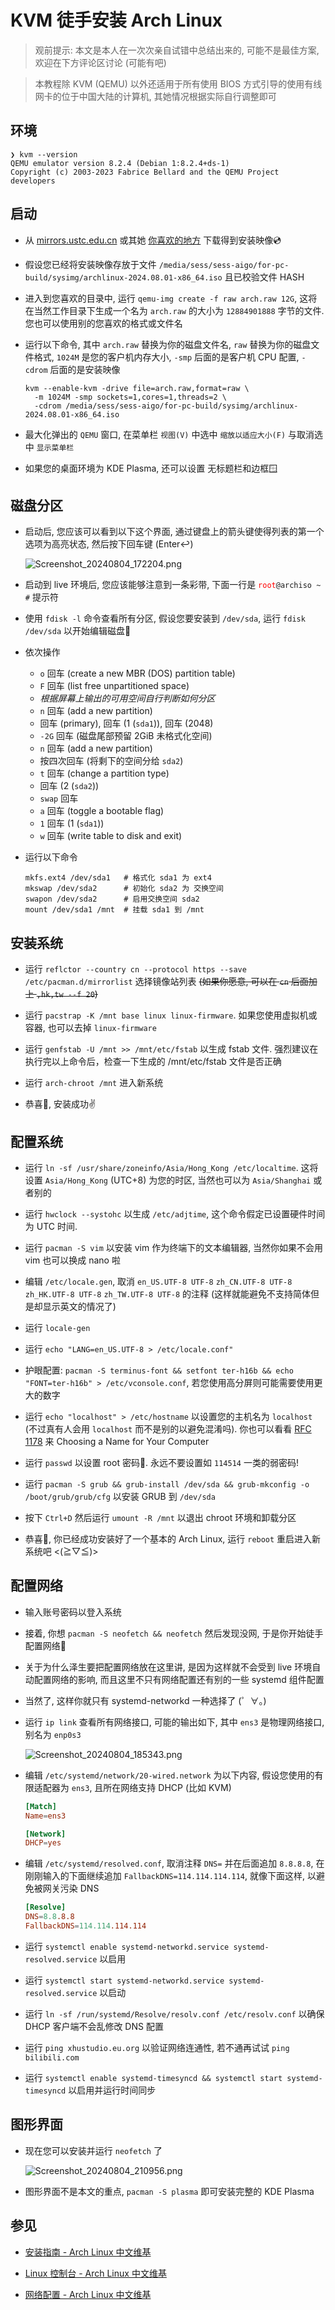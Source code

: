 # KVM 徒手安装 Arch Linux

> 观前提示: 本文是本人在一次次亲自试错中总结出来的, 可能不是最佳方案, 欢迎在下方评论区讨论 (可能有吧)

> 本教程除 KVM (QEMU) 以外还适用于所有使用 BIOS 方式引导的使用有线网卡的位于中国大陆的计算机, 其她情况根据实际自行调整即可

## 环境

```text
❯ kvm --version
QEMU emulator version 8.2.4 (Debian 1:8.2.4+ds-1)
Copyright (c) 2003-2023 Fabrice Bellard and the QEMU Project developers
```

## 启动

- 从 [mirrors.ustc.edu.cn](https://mirrors.ustc.edu.cn/archlinux/iso/latest/) 或其她 [你喜欢的地方](https://archlinux.org/download/) 下载得到安装映像💿

- 假设您已经将安装映像存放于文件 `/media/sess/sess-aigo/for-pc-build/sysimg/archlinux-2024.08.01-x86_64.iso` 且已校验文件 HASH

- 进入到您喜欢的目录中, 运行 `qemu-img create -f raw arch.raw 12G`, 这将在当然工作目录下生成一个名为 `arch.raw` 的大小为 `12884901888` 字节的文件. 您也可以使用别的您喜欢的格式或文件名

- 运行以下命令, 其中 `arch.raw` 替换为你的磁盘文件名, `raw` 替换为你的磁盘文件格式, `1024M` 是您的客户机内存大小, `-smp` 后面的是客户机 CPU 配置, `-cdrom` 后面的是安装映像

  ```shell
  kvm --enable-kvm -drive file=arch.raw,format=raw \
    -m 1024M -smp sockets=1,cores=1,threads=2 \
    -cdrom /media/sess/sess-aigo/for-pc-build/sysimg/archlinux-2024.08.01-x86_64.iso
  ```

- 最大化弹出的 `QEMU` 窗口, 在菜单栏 `视图(V)` 中选中 `缩放以适应大小(F)` 与取消选中 `显示菜单栏`

- 如果您的桌面环境为 KDE Plasma, 还可以设置 无标题栏和边框🪟

## 磁盘分区

- 启动后, 您应该可以看到以下这个界面, 通过键盘上的箭头键使得列表的第一个选项为高亮状态, 然后按下回车键 (Enter↩️)

  ![Screenshot_20240804_172204.png](https://static.xhustudio.eu.org/posts/2024/inst-arch-kvm-self/Screenshot_20240804_172204.png)

- 启动到 live 环境后, 您应该能够注意到一条彩带, 下面一行是 <code><span style="color:red;">root</span>@archiso ~ #</code> 提示符

- 使用 `fdisk -l` 命令查看所有分区, 假设您要安装到 `/dev/sda`, 运行 `fdisk /dev/sda` 以开始编辑磁盘💾

- 依次操作
  - `o` 回车 (create a new MBR (DOS) partition table)
  - `F` 回车 (list free unpartitioned space)
  - <i>根据屏幕上输出的可用空间自行判断如何分区</i>
  - `n` 回车 (add a new partition)
  - 回车 (primary), 回车 (1 (`sda1`)), 回车 (2048)
  - `-2G` 回车 (磁盘尾部预留 2GiB 未格式化空间)
  - `n` 回车 (add a new partition)
  - 按四次回车 (将剩下的空间分给 `sda2`)
  - `t` 回车 (change a partition type)
  - 回车 (2 (`sda2`))
  - `swap` 回车
  - `a` 回车 (toggle a bootable flag)
  - `1` 回车 (1 (`sda1`))
  - `w` 回车 (write table to disk and exit)

- 运行以下命令

  ```shell
  mkfs.ext4 /dev/sda1   # 格式化 sda1 为 ext4
  mkswap /dev/sda2      # 初始化 sda2 为 交换空间
  swapon /dev/sda2      # 启用交换空间 sda2
  mount /dev/sda1 /mnt  # 挂载 sda1 到 /mnt
  ```

## 安装系统

- 运行 `reflctor --country cn --protocol https --save /etc/pacman.d/mirrorlist` 选择镜像站列表 <s>(如果你愿意, 可以在 `cn` 后面加上 `,hk,tw --f 20`)</s>

- 运行 `pacstrap -K /mnt base linux linux-firmware`. 如果您使用虚拟机或容器, 也可以去掉 `linux-firmware`

- 运行 `genfstab -U /mnt >> /mnt/etc/fstab` 以生成 fstab 文件. 强烈建议在执行完以上命令后，检查一下生成的 /mnt/etc/fstab 文件是否正确

- 运行 `arch-chroot /mnt` 进入新系统

- 恭喜🎉, 安装成功✌

## 配置系统

- 运行 `ln -sf /usr/share/zoneinfo/Asia/Hong_Kong /etc/localtime`. 这将设置 `Asia/Hong_Kong` (UTC+8) 为您的时区, 当然也可以为 `Asia/Shanghai` 或者别的

- 运行 `hwclock --systohc` 以生成 `/etc/adjtime`, 这个命令假定已设置硬件时间为 UTC 时间.

- 运行 `pacman -S vim` 以安装 vim 作为终端下的文本编辑器, 当然你如果不会用 vim 也可以换成 nano 啦

- 编辑 `/etc/locale.gen`, 取消 `en_US.UTF-8 UTF-8` `zh_CN.UTF-8 UTF-8` `zh_HK.UTF-8 UTF-8` `zh_TW.UTF-8 UTF-8` 的注释 (这样就能避免不支持简体但是却显示英文的情况了)

- 运行 `locale-gen`

- 运行 `echo "LANG=en_US.UTF-8 > /etc/locale.conf"`

- 护眼配置: `pacman -S terminus-font && setfont ter-h16b && echo "FONT=ter-h16b" > /etc/vconsole.conf`, 若您使用高分屏则可能需要使用更大的数字

- 运行 `echo "localhost" > /etc/hostname` 以设置您的主机名为 `localhost` (不过真有人会用 `localhost` 而不是别的以避免混淆吗). 你也可以看看 [RFC 1178](https://datatracker.ietf.org/doc/html/rfc1178) 来 Choosing a Name for Your Computer

- 运行 `passwd` 以设置 root 密码🔑. 永远不要设置如 `114514` 一类的弱密码!

- 运行 `pacman -S grub && grub-install /dev/sda && grub-mkconfig -o /boot/grub/grub/cfg` 以安装 GRUB 到 `/dev/sda`

- 按下 `Ctrl+D` 然后运行 `umount -R /mnt` 以退出 chroot 环境和卸载分区

- 恭喜🎉, 你已经成功安装好了一个基本的 Arch Linux, 运行 `reboot` 重启进入新系统吧 <(≧▽≦)>

## 配置网络

- 输入账号密码以登入系统

- 接着, 你想 `pacman -S neofetch && neofetch` 然后发现没网, 于是你开始徒手配置网络🛜

- 关于为什么泽生要把配置网络放在这里讲, 是因为这样就不会受到 live 环境自动配置网络的影响, 而且这里不只有网络配置还有别的一些 systemd 组件配置

- 当然了, 这样你就只有 systemd-networkd 一种选择了 (゜∀。)

- 运行 `ip link` 查看所有网络接口, 可能的输出如下, 其中 `ens3` 是物理网络接口, 别名为 `enp0s3`

  ![Screenshot_20240804_185343.png](https://static.xhustudio.eu.org/posts/2024/inst-arch-kvm-self/Screenshot_20240804_185343.png)

- 编辑 `/etc/systemd/network/20-wired.network` 为以下内容, 假设您使用的有限适配器为 `ens3`, 且所在网络支持 DHCP (比如 KVM)

  ```toml
  [Match]
  Name=ens3

  [Network]
  DHCP=yes
  ```

- 编辑 `/etc/systemd/resolved.conf`, 取消注释 `DNS=` 并在后面追加 `8.8.8.8`, 在刚刚输入的下面继续追加 `FallbackDNS=114.114.114.114`, 就像下面这样, 以避免被网关污染 DNS

  ```toml
  [Resolve]
  DNS=8.8.8.8
  FallbackDNS=114.114.114.114
  ```

- 运行 `systemctl enable systemd-networkd.service systemd-resolved.service` 以启用

- 运行 `systemctl start systemd-networkd.service systemd-resolved.service` 以启动

- 运行 `ln -sf /run/systemd/Resolve/resolv.conf /etc/resolv.conf` 以确保 DHCP 客户端不会乱修改 DNS 配置

- 运行 `ping xhustudio.eu.org` 以验证网络连通性, 若不通再试试 `ping bilibili.com`

- 运行 `systemctl enable systemd-timesyncd && systemctl start systemd-timesyncd` 以启用并运行时间同步

## 图形界面

- 现在您可以安装并运行 `neofetch` 了

  ![Screenshot_20240804_210956.png](https://static.xhustudio.eu.org/posts/2024/inst-arch-kvm-self/Screenshot_20240804_210956.png)

- 图形界面不是本文的重点, `pacman -S plasma` 即可安装完整的 KDE Plasma

## 参见

- [安装指南 - Arch Linux 中文维基](https://wiki.archlinuxcn.org/wiki/%E5%AE%89%E8%A3%85%E6%8C%87%E5%8D%97)

- [Linux 控制台 - Arch Linux 中文维基](https://wiki.archlinuxcn.org/wiki/Linux_%E6%8E%A7%E5%88%B6%E5%8F%B0#%E5%AD%97%E4%BD%93)

- [网络配置 - Arch Linux 中文维基](https://wiki.archlinuxcn.org/wiki/%E7%BD%91%E7%BB%9C%E9%85%8D%E7%BD%AE)
